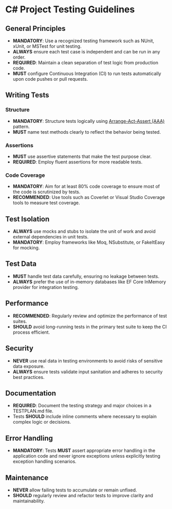 # C# Project Testing Guidelines

## General Principles

- **MANDATORY**: Use a recognized testing framework such as NUnit, xUnit, or MSTest for unit testing.
- **ALWAYS** ensure each test case is independent and can be run in any order.
- **REQUIRED**: Maintain a clean separation of test logic from production code.
- **MUST** configure Continuous Integration (CI) to run tests automatically upon code pushes or pull requests.

## Writing Tests

### Structure

- **MANDATORY**: Structure tests logically using [Arrange-Act-Assert (AAA)](https://www.typemock.com/unit-test-patterns-for-net) pattern.
- **MUST** name test methods clearly to reflect the behavior being tested.

### Assertions

- **MUST** use assertive statements that make the test purpose clear.
- **REQUIRED**: Employ fluent assertions for more readable tests.

### Code Coverage

- **MANDATORY**: Aim for at least 80% code coverage to ensure most of the code is scrutinized by tests.
- **RECOMMENDED**: Use tools such as Coverlet or Visual Studio Coverage tools to measure test coverage.

## Test Isolation

- **ALWAYS** use mocks and stubs to isolate the unit of work and avoid external dependencies in unit tests.
- **MANDATORY**: Employ frameworks like Moq, NSubstitute, or FakeItEasy for mocking.

## Test Data

- **MUST** handle test data carefully, ensuring no leakage between tests.
- **ALWAYS** prefer the use of in-memory databases like EF Core InMemory provider for integration testing.

## Performance

- **RECOMMENDED**: Regularly review and optimize the performance of test suites.
- **SHOULD** avoid long-running tests in the primary test suite to keep the CI process efficient.

## Security

- **NEVER** use real data in testing environments to avoid risks of sensitive data exposure.
- **ALWAYS** ensure tests validate input sanitation and adheres to security best practices.

## Documentation

- **REQUIRED**: Document the testing strategy and major choices in a TESTPLAN.md file.
- Tests **SHOULD** include inline comments where necessary to explain complex logic or decisions.

## Error Handling

- **MANDATORY**: Tests **MUST** assert appropriate error handling in the application code and never ignore exceptions unless explicitly testing exception handling scenarios.

## Maintenance

- **NEVER** allow failing tests to accumulate or remain unfixed.
- **SHOULD** regularly review and refactor tests to improve clarity and maintainability.